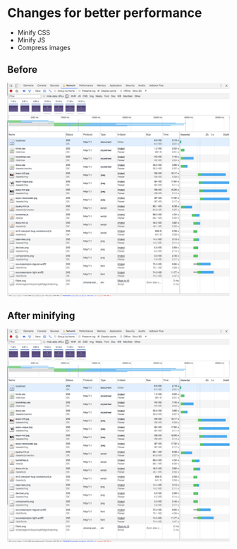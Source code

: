 # Changes for better performance
* Minify CSS
* Minify JS
* Compress images

## Before

![Before](https://github.com/fennadew/performance-matters/blob/master/src/assets/img/start.png "Before")

## After minifying

![After minifying](https://github.com/fennadew/performance-matters/blob/master/src/assets/img/start.png "After minifying")
